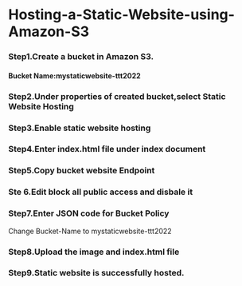 # Hosting-a-Static-Website-using-Amazon-S3

### Step1.Create a bucket in Amazon S3.
#### Bucket Name:mystaticwebsite-ttt2022

### Step2.Under properties of created bucket,select Static Website Hosting

### Step3.Enable static website hosting

### Step4.Enter index.html file under index document

### Step5.Copy bucket website Endpoint

### Ste 6.Edit block all public access and disbale it

### Step7.Enter JSON code for Bucket Policy
Change Bucket-Name to mystaticwebsite-ttt2022
### Step8.Upload the image and  index.html file

### Step9.Static website is successfully hosted.
